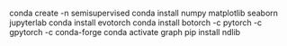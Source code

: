 conda create -n semisupervised
conda install numpy matplotlib seaborn jupyterlab
conda install evotorch
conda install botorch -c pytorch -c gpytorch -c conda-forge
conda activate graph
pip install ndlib

